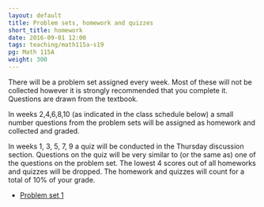 ```yaml
---
layout: default
title: Problem sets, homework and quizzes
short_title: homework
date: 2016-09-01 12:00
tags: teaching/math115a-s19
pg: Math 115A
weight: 300
---
```


There will be a problem set assigned every week. Most of these will not be collected however it is strongly recommended that you complete it. Questions are drawn from the textbook.

In weeks 2,4,6,8,10 (as indicated in the class schedule below) a small number questions from the problem sets will be assigned as homework and collected and graded. 

In weeks 1, 3, 5, 7, 9 a quiz will be conducted in the Thursday discussion section. Questions on the quiz will be very similar to (or the same as) one of the questions on the problem set. The lowest 4 scores out of all homeworks and quizzes will be dropped. The homework and quizzes will count for a total of 10% of your grade.

- [Problem set 1][ps1] 



[ps1]: ps/ps1.pdf
[ps2]: ps/ps2.pdf
[ps3]: ps/ps3.pdf
[ps4]: ps/ps4.pdf
[ps5]: ps/ps5.pdf
[ps6]: ps/ps6.pdf
[ps7]: ps/ps7.pdf
[ps8]: ps/ps8.pdf
[ps9]: ps/ps9.pdf
[ps10]: ps/ps10.pdf

[ps1s]: ps/ps1s.pdf
[ps2s]: ps/ps2s.pdf
[ps3s]: ps/ps3s.pdf
[ps4s]: ps/ps4s.pdf
[ps5s]: ps/ps5s.pdf
[ps6s]: ps/ps6s.pdf
[ps7s]: ps/ps7s.pdf
[ps8s]: ps/ps8s.pdf
[ps9s]: ps/ps9s.pdf
[ps10s]: ps/ps10s.pdf

